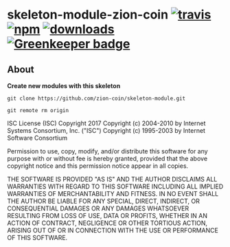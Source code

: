 # skeleton-module-zion-coin [![travis][travis-image]][travis-url] [![npm][npm-image]][npm-url] [![downloads][downloads-image]][downloads-url] [![Greenkeeper badge](https://badges.greenkeeper.io/zion-coin/skeleton-module-zion-coin.svg)](https://greenkeeper.io/)

[travis-image]: https://travis-ci.org/zion-coin/skeleton-module-zion-coin.svg?branch=master
[travis-url]: https://travis-ci.org/zion-coin/skeleton-module-zion-coin
[npm-image]: https://img.shields.io/npm/v/skeleton-module.svg
[npm-url]: https://npmjs.org/package/skeleton-module
[downloads-image]: https://img.shields.io/npm/dm/skeleton-module-zion-coin.svg
[downloads-url]: https://npmjs.org/package/skeleton-module

## About

**Create new modules with this skeleton**

`git clone https://github.com/zion-coin/skeleton-module.git`

`git remote rm origin`

ISC License (ISC)
Copyright 2017 <Zion Coin>
Copyright (c) 2004-2010 by Internet Systems Consortium, Inc. ("ISC")
Copyright (c) 1995-2003 by Internet Software Consortium


Permission to use, copy, modify, and/or distribute this software for any purpose with or without fee is hereby granted, provided that the above copyright notice and this permission notice appear in all copies.

THE SOFTWARE IS PROVIDED "AS IS" AND THE AUTHOR DISCLAIMS ALL WARRANTIES WITH REGARD TO THIS SOFTWARE INCLUDING ALL IMPLIED WARRANTIES OF MERCHANTABILITY AND FITNESS. IN NO EVENT SHALL THE AUTHOR BE LIABLE FOR ANY SPECIAL, DIRECT, INDIRECT, OR CONSEQUENTIAL DAMAGES OR ANY DAMAGES WHATSOEVER RESULTING FROM LOSS OF USE, DATA OR PROFITS, WHETHER IN AN ACTION OF CONTRACT, NEGLIGENCE OR OTHER TORTIOUS ACTION, ARISING OUT OF OR IN CONNECTION WITH THE USE OR PERFORMANCE OF THIS SOFTWARE.
